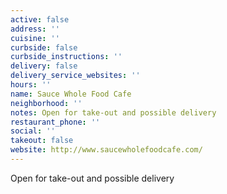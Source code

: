 ```yaml
---
active: false
address: ''
cuisine: ''
curbside: false
curbside_instructions: ''
delivery: false
delivery_service_websites: ''
hours: ''
name: Sauce Whole Food Cafe
neighborhood: ''
notes: Open for take-out and possible delivery
restaurant_phone: ''
social: ''
takeout: false
website: http://www.saucewholefoodcafe.com/
---
```


Open for take-out and possible delivery